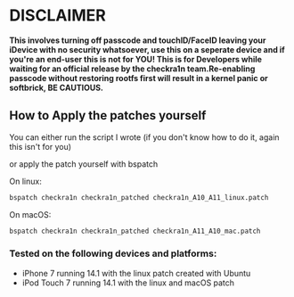 # DISCLAIMER

**This involves turning off passcode and touchID/FaceID leaving your iDevice with no security whatsoever, use this on a seperate device and if you're an end-user this is not for YOU! This is for Developers while waiting for an official release by the checkra1n team.Re-enabling passcode without restoring rootfs first will result in a kernel panic or softbrick, BE CAUTIOUS.**


## How to Apply the patches yourself

You can either run the script I wrote (if you don't know how to do it, again this isn't for you)

or apply the patch yourself with bspatch

On linux:

```sh
bspatch checkra1n checkra1n_patched checkra1n_A10_A11_linux.patch
```

On macOS:
```sh
bspatch checkra1n checkra1n_patched checkra1n_A11_A10_mac.patch
```


### Tested on the following devices and platforms:

- iPhone 7 running 14.1 with the linux patch created with Ubuntu
- iPod Touch 7 running 14.1 with the linux and macOS patch

